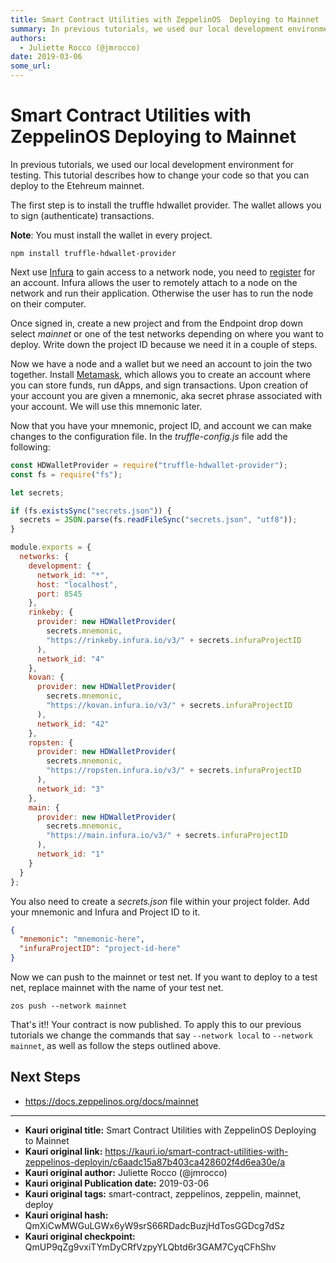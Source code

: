 ```yaml
---
title: Smart Contract Utilities with ZeppelinOS  Deploying to Mainnet
summary: In previous tutorials, we used our local development environment for testing. This tutorial describes how to change your code so that you can deploy to the Etehreum mainnet. The first step is to install the truffle hdwallet provider. The wallet allows you to sign (authenticate) transactions. Note- You must install the wallet in every project.npm install truffle-hdwallet-provider Next use Infura to gain access to a network node, you need to register for an account. Infura allows the user to remot
authors:
  - Juliette Rocco (@jmrocco)
date: 2019-03-06
some_url: 
---
```


# Smart Contract Utilities with ZeppelinOS  Deploying to Mainnet


In previous tutorials, we used our local development environment for testing. This tutorial describes how to change your code so that you can deploy to the Etehreum mainnet.

The first step is to install the truffle hdwallet provider. The wallet allows you to sign (authenticate) transactions.

**Note**: You must install the wallet in every project.

```shell
npm install truffle-hdwallet-provider
```

Next use [Infura](https://infura.io/) to gain access to a network node, you need to [register](https://infura.io/register) for an account. Infura allows the user to remotely attach to a node on the network and run their application. Otherwise the user has to run the node on their computer.

Once signed in, create a new project and from the Endpoint drop down select _mainnet_ or one of the test networks depending on where you want to deploy. Write down the project ID because we need it in a couple of steps.

Now we have a node and a wallet but we need an account to join the two together. Install [Metamask](https://metamask.io/), which allows you to create an account where you can store funds, run dApps, and sign transactions. Upon creation of your account you are given a mnemonic, aka secret phrase associated with your account. We will use this mnemonic later.

Now that you have your mnemonic, project ID, and account we can make changes to the configuration file. In the _truffle-config.js_ file add the following:

```javascript
const HDWalletProvider = require("truffle-hdwallet-provider");
const fs = require("fs");

let secrets;

if (fs.existsSync("secrets.json")) {
  secrets = JSON.parse(fs.readFileSync("secrets.json", "utf8"));
}

module.exports = {
  networks: {
    development: {
      network_id: "*",
      host: "localhost",
      port: 8545
    },
    rinkeby: {
      provider: new HDWalletProvider(
        secrets.mnemonic,
        "https://rinkeby.infura.io/v3/" + secrets.infuraProjectID
      ),
      network_id: "4"
    },
    kovan: {
      provider: new HDWalletProvider(
        secrets.mnemonic,
        "https://kovan.infura.io/v3/" + secrets.infuraProjectID
      ),
      network_id: "42"
    },
    ropsten: {
      provider: new HDWalletProvider(
        secrets.mnemonic,
        "https://ropsten.infura.io/v3/" + secrets.infuraProjectID
      ),
      network_id: "3"
    },
    main: {
      provider: new HDWalletProvider(
        secrets.mnemonic,
        "https://main.infura.io/v3/" + secrets.infuraProjectID
      ),
      network_id: "1"
    }
  }
};
```

You also need to create a _secrets.json_ file within your project folder. Add your mnemonic and Infura and Project ID to it.

```json
{
  "mnemonic": "mnemonic-here",
  "infuraProjectID": "project-id-here"
}
```

Now we can push to the mainnet or test net. If you want to deploy to a test net, replace mainnet with the name of your test net.

```shell
zos push --network mainnet
```

That's it!! Your contract is now published. To apply this to our previous tutorials we change the commands that say `--network local` to `--network mainnet`, as well as follow the steps outlined above.

## Next Steps

- <https://docs.zeppelinos.org/docs/mainnet>


---

- **Kauri original title:** Smart Contract Utilities with ZeppelinOS  Deploying to Mainnet
- **Kauri original link:** https://kauri.io/smart-contract-utilities-with-zeppelinos-deployin/c6aadc15a87b403ca428602f4d6ea30e/a
- **Kauri original author:** Juliette Rocco (@jmrocco)
- **Kauri original Publication date:** 2019-03-06
- **Kauri original tags:** smart-contract, zeppelinos, zeppelin, mainnet, deploy
- **Kauri original hash:** QmXiCwMWGuLGWx6yW9srS66RDadcBuzjHdTosGGDcg7dSz
- **Kauri original checkpoint:** QmUP9qZg9vxiTYmDyCRfVzpyYLQbtd6r3GAM7CyqCFhShv



